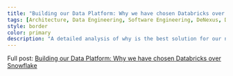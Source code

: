 ```yaml
---
title: "Building our Data Platform: Why we have chosen Databricks over Snowflake"
tags: [Architecture, Data Engineering, Software Engineering, DeNexus, Databricks]
style: border
color: primary
description: "A detailed analysis of why is the best solution for our needs."
---
```


Full post: [Building our Data Platform: Why we have chosen Databricks over Snowflake](https://medium.com/@ivangomezarnedo/building-our-data-platform-why-we-have-chosen-databricks-over-snowflake-3b26ffb1c282)